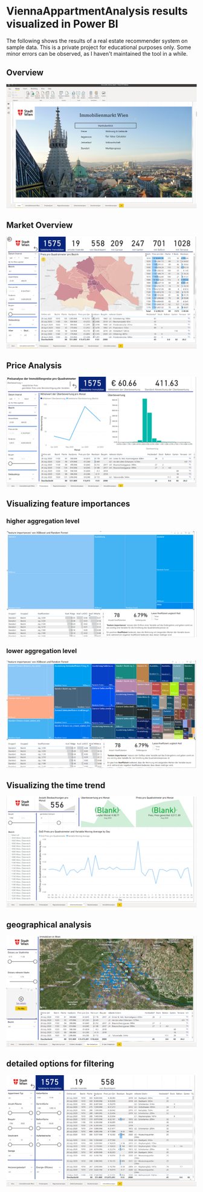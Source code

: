 # ViennaAppartmentAnalysis results visualized in Power BI
The following shows the results of a real estate recommender system on sample data.
This is a private project for educational purposes only.
Some minor errors can be observed, as I haven't maintained the tool in a while.

## Overview
![alt text](https://github.com/csam1850/ViennaAppartmentAnalysis_Result/blob/main/1.PNG?raw=true)

## Market Overview
![alt text](https://github.com/csam1850/ViennaAppartmentAnalysis_Result/blob/main/2.PNG?raw=true)

## Price Analysis
![alt text](https://github.com/csam1850/ViennaAppartmentAnalysis_Result/blob/main/3.PNG?raw=true)

## Visualizing feature importances
### higher aggregation level
![alt text](https://github.com/csam1850/ViennaAppartmentAnalysis_Result/blob/main/4a.PNG?raw=true)
### lower aggregation level
![alt text](https://github.com/csam1850/ViennaAppartmentAnalysis_Result/blob/main/4b.PNG?raw=true)

## Visualizing the time trend
![alt text](https://github.com/csam1850/ViennaAppartmentAnalysis_Result/blob/main/5.PNG?raw=true)

## geographical analysis
![alt text](https://github.com/csam1850/ViennaAppartmentAnalysis_Result/blob/main/6.PNG?raw=true)

## detailed options for filtering
![alt text](https://github.com/csam1850/ViennaAppartmentAnalysis_Result/blob/main/7.PNG?raw=true)
